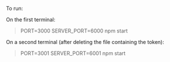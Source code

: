 To run:

On the first terminal:
> PORT=3000 SERVER_PORT=6000 npm start

On a second terminal (after deleting the file containing the token):
> PORT=3001 SERVER_PORT=6001 npm start